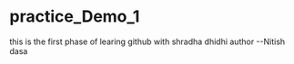 # practice_Demo_1
this is the first phase of learing github with shradha dhidhi
author --Nitish dasa
